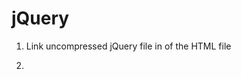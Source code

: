 # jQuery

1. Link uncompressed jQuery file in <head></head> of the HTML file

<script type="text/javascript" src="javascripts/jquery-2.2.4.min.js"></script>

2. 
<script type="text/javascript">

$(document).ready(function(){          //Wait for document to fully load, then run JavaScript
                                       //Write JS code under statement
</script>
